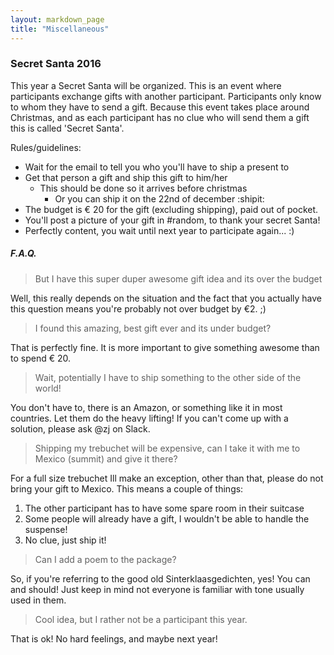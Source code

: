 ```yaml
---
layout: markdown_page
title: "Miscellaneous"
---
```


### Secret Santa 2016

This year a Secret Santa will be organized. This is an event where participants exchange gifts with another participant. Participants only know to whom they have to send a gift. Because this event takes place around Christmas, and as each participant has no clue who will send them a gift this is called 'Secret Santa'.

Rules/guidelines:
- Wait for the email to tell you who you'll have to ship a present to
- Get that person a gift and ship this gift to him/her
  - This should be done so it arrives before christmas
    - Or you can ship it on the 22nd of december :shipit:
- The budget is € 20 for the gift (excluding shipping), paid out of pocket.
- You'll post a picture of your gift in #random, to thank your secret Santa!
- Perfectly content, you wait until next year to participate again... :)

##### F.A.Q.

> But I have this super duper awesome gift idea and its over the budget

Well, this really depends on the situation and the fact that you actually have this question means you're probably not over budget by €2. ;)

> I found this amazing, best gift ever and its under budget?

That is perfectly fine. It is more important to give something awesome than to spend € 20.

> Wait, potentially I have to ship something to the other side of the world!

You don't have to, there is an Amazon, or something like it in most countries. Let them do the heavy lifting! If you can't come up with a solution, please ask @zj on Slack.

> Shipping my trebuchet will be expensive, can I take it with me to Mexico (summit) and give it there?

For a full size trebuchet Ill make an exception, other than that, please do not bring your gift to Mexico. This means a couple of things:
1. The other participant has to have some spare room in their suitcase
1. Some people will already have a gift, I wouldn't be able to handle the suspense!
1. No clue, just ship it!

> Can I add a poem to the package?

So, if you're referring to the good old Sinterklaasgedichten, yes! You can and should! Just keep in mind not everyone is familiar with tone usually used in them.

> Cool idea, but I rather not be a participant this year.

That is ok! No hard feelings, and maybe next year!
